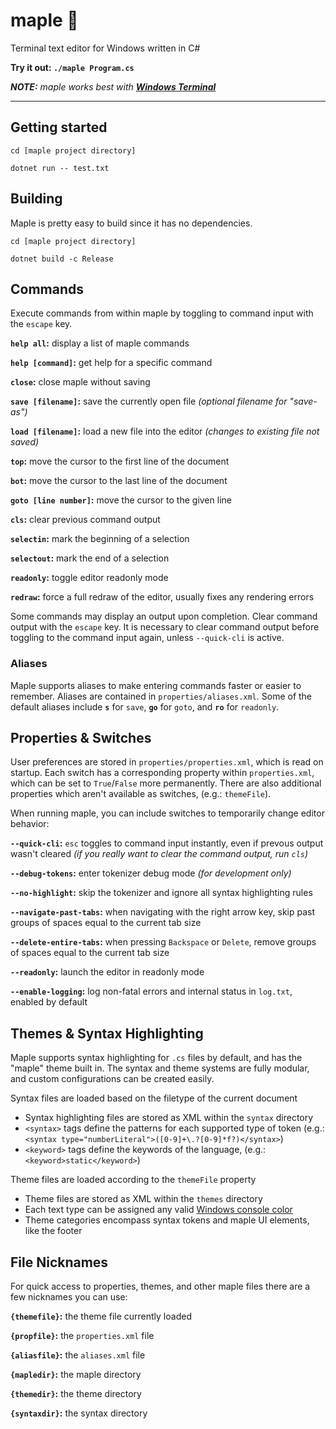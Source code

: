 ﻿# maple 🍁

Terminal text editor for Windows written in C#

**Try it out: `./maple Program.cs`**

***NOTE:** maple works best with [**Windows Terminal**](https://aka.ms/terminal)*

---

## Getting started

`cd [maple project directory]`

`dotnet run -- test.txt`

## Building

Maple is pretty easy to build since it has no dependencies.

`cd [maple project directory]`

`dotnet build -c Release`

## Commands

Execute commands from within maple by toggling to command input with the `escape` key.

**`help all`:** display a list of maple commands

**`help [command]`:** get help for a specific command

**`close`:** close maple without saving

**`save [filename]`:** save the currently open file *(optional filename for "save-as")*

**`load [filename]`:** load a new file into the editor *(changes to existing file not saved)*

**`top`:** move the cursor to the first line of the document

**`bot`:** move the cursor to the last line of the document

**`goto [line number]`:** move the cursor to the given line

**`cls`:** clear previous command output

**`selectin`:** mark the beginning of a selection

**`selectout`:** mark the end of a selection

**`readonly`:** toggle editor readonly mode

**`redraw`:** force a full redraw of the editor, usually fixes any rendering errors

Some commands may display an output upon completion. Clear command output with the `escape` key.
It is necessary to clear command output before toggling to the command input again, unless `--quick-cli` is active.

### Aliases

Maple supports aliases to make entering commands faster or easier to remember. Aliases are contained in `properties/aliases.xml`. Some of the default aliases include **`s`** for `save`, **`go`** for `goto`, and **`ro`** for `readonly`.

## Properties & Switches

User preferences are stored in `properties/properties.xml`, which is read on startup.
Each switch has a corresponding property within `properties.xml`, which can be set to `True`/`False` more permanently.
There are also additional properties which aren't available as switches, (e.g.: `themeFile`).

When running maple, you can include switches to temporarily change editor behavior:

**`--quick-cli`:** `esc` toggles to command input instantly, even if prevous output wasn't cleared
*(if you really want to clear the command output, run `cls`)*

**`--debug-tokens`:** enter tokenizer debug mode *(for development only)*

**`--no-highlight`:** skip the tokenizer and ignore all syntax highlighting rules

**`--navigate-past-tabs`:** when navigating with the right arrow key, skip past groups of spaces equal to the current tab size

**`--delete-entire-tabs`:** when pressing `Backspace` or `Delete`, remove groups of spaces equal to the current tab size

**`--readonly`:** launch the editor in readonly mode

**`--enable-logging`:** log non-fatal errors and internal status in `log.txt`, enabled by default

## Themes & Syntax Highlighting

Maple supports syntax highlighting for `.cs` files by default, and has the "maple" theme built in.
The syntax and theme systems are fully modular, and custom configurations can be created easily.

Syntax files are loaded based on the filetype of the current document
 - Syntax highlighting files are stored as XML within the `syntax` directory
 - `<syntax>` tags define the patterns for each supported type of token (e.g.: `<syntax type="numberLiteral">([0-9]+\.?[0-9]*f?)</syntax>`)
 - `<keyword>` tags define the keywords of the language, (e.g.: `<keyword>static</keyword>`)

Theme files are loaded according to the `themeFile` property
 - Theme files are stored as XML within the `themes` directory
 - Each text type can be assigned any valid [Windows console color](https://docs.microsoft.com/en-us/dotnet/api/system.consolecolor?view=net-5.0)
 - Theme categories encompass syntax tokens and maple UI elements, like the footer

## File Nicknames

For quick access to properties, themes, and other maple files there are a few nicknames you can use:

**`{themefile}`:** the theme file currently loaded

**`{propfile}`:** the `properties.xml` file

**`{aliasfile}`:** the `aliases.xml` file

**`{mapledir}`:** the maple directory

**`{themedir}`:** the theme directory

**`{syntaxdir}`:** the syntax directory
